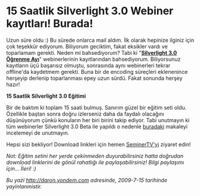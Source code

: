 # 15 Saatlik Silverlight 3.0 Webiner kayıtları! Burada! 

Uzun süre oldu :) Bu sürede onlarca mail aldım. İlk olarak hepinize
ilginiz için çok teşekkür ediyorum. Biliyorum geciktim, fakat eksikler
vardı ve toparlamam gerekti. Neden mi bahsediyorum? Tabi ki
"**[Silverlight 3.0 Öğrenme
Ayı](http://daron.yondem.com/tr/post/0a51c06a-9567-4eba-86d1-c0461e921ec2)**"
webinerlerinin kayıtlarından bahsediyorum. Biliyorsunuz kayıtların üçü
başarısız olmuştu, sonrasında aynı webinerleri tekrar offline'da
kaydetmem gerekti. Buna bir de encoding süreçleri eklenenince herşeyip
derlenip toparlanması epey uzun sürdü. Fakat sonunda herşey hazır!

**15 Saatlik Silverlight 3.0 Eğitimi**

Bir de baktım ki toplam 15 saati bulmuş. Sanırım güzel bir eğitim seti
oldu. Özellikle baştan sonra doğru izlerseniz daha da faydalı olacağını
düşünüyorum çünkü konuların her biri birini takip ediyor. Tabi unutmayın
ki tüm webinerler Silverlight 3.0 Beta ile yapıldı o nedenle
[buradaki](http://daron.yondem.com/tr/post/2100c93d-88f4-45f3-a065-6096b2e5539e)
makaleyi incelemeyi de unutmayın.

Hepsi sizi bekliyor! Download linkleri için hemen
[SeminerTV'yi](http://daron.yondem.com/tr/formatpage.aspx?path=seminertv.format.html)
ziyaret edin!

*Not: Eğitim setini her yerde çekinmeden duyurabilirsiniz hatta doğrudan
download linklerini de gönül rahatlığı ile paylaşabilirsiniz! Bilgi
paylaşımı için... İleri! :)*


*Bu yazi http://daron.yondem.com adresinde, 2009-7-15 tarihinde yayinlanmistir.*